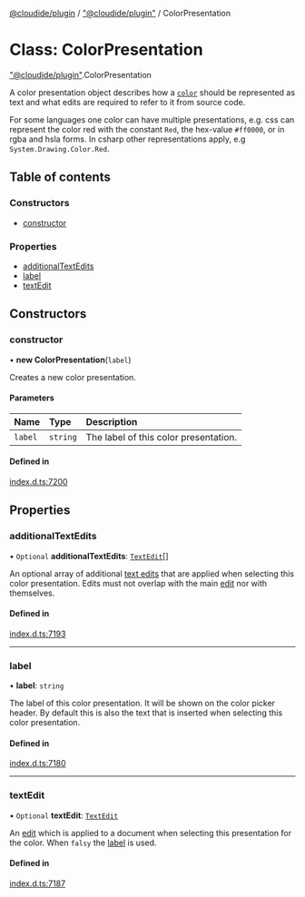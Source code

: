 [@cloudide/plugin](../README.md) / ["@cloudide/plugin"](../modules/_cloudide_plugin_.md) / ColorPresentation

# Class: ColorPresentation

["@cloudide/plugin"](../modules/_cloudide_plugin_.md).ColorPresentation

A color presentation object describes how a [`color`](#Color) should be represented as text and what
edits are required to refer to it from source code.

For some languages one color can have multiple presentations, e.g. css can represent the color red with
the constant `Red`, the hex-value `#ff0000`, or in rgba and hsla forms. In csharp other representations
apply, e.g `System.Drawing.Color.Red`.

## Table of contents

### Constructors

- [constructor](cloudide_plugin_.ColorPresentation.md#constructor)

### Properties

- [additionalTextEdits](cloudide_plugin_.ColorPresentation.md#additionaltextedits)
- [label](cloudide_plugin_.ColorPresentation.md#label)
- [textEdit](cloudide_plugin_.ColorPresentation.md#textedit)

## Constructors

### constructor

• **new ColorPresentation**(`label`)

Creates a new color presentation.

#### Parameters

| Name | Type | Description |
| :------ | :------ | :------ |
| `label` | `string` | The label of this color presentation. |

#### Defined in

[index.d.ts:7200](https://github.com/shuyaqian/cloudide-plugin-api/blob/26b31b9/index.d.ts#L7200)

## Properties

### additionalTextEdits

• `Optional` **additionalTextEdits**: [`TextEdit`](cloudide_plugin_.TextEdit.md)[]

An optional array of additional [text edits](#TextEdit) that are applied when
selecting this color presentation. Edits must not overlap with the main [edit](#ColorPresentation.textEdit) nor with themselves.

#### Defined in

[index.d.ts:7193](https://github.com/shuyaqian/cloudide-plugin-api/blob/26b31b9/index.d.ts#L7193)

___

### label

• **label**: `string`

The label of this color presentation. It will be shown on the color
picker header. By default this is also the text that is inserted when selecting
this color presentation.

#### Defined in

[index.d.ts:7180](https://github.com/shuyaqian/cloudide-plugin-api/blob/26b31b9/index.d.ts#L7180)

___

### textEdit

• `Optional` **textEdit**: [`TextEdit`](cloudide_plugin_.TextEdit.md)

An [edit](#TextEdit) which is applied to a document when selecting
this presentation for the color.  When `falsy` the [label](#ColorPresentation.label)
is used.

#### Defined in

[index.d.ts:7187](https://github.com/shuyaqian/cloudide-plugin-api/blob/26b31b9/index.d.ts#L7187)
